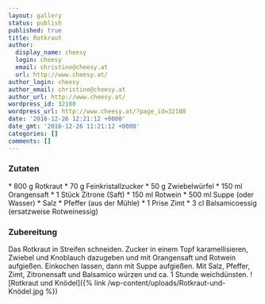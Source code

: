 ```yaml
---
layout: gallery
status: publish
published: true
title: Rotkraut
author:
  display_name: cheesy
  login: cheesy
  email: christine@cheesy.at
  url: http://www.cheesy.at/
author_login: cheesy
author_email: christine@cheesy.at
author_url: http://www.cheesy.at/
wordpress_id: 32108
wordpress_url: http://www.cheesy.at/?page_id=32108
date: '2016-12-26 12:21:12 +0000'
date_gmt: '2016-12-26 11:21:12 +0000'
categories: []
comments: []
---
```

### Zutaten
\* 800 g Rotkraut
\* 70 g Feinkristallzucker
\* 50 g Zwiebelwürfel
\* 150 ml Orangensaft
\* 1 Stück Zitrone (Saft)
\* 150 ml Rotwein
\* 500 ml Suppe (oder Wasser)
\* Salz
\* Pfeffer (aus der Mühle)
\* 1 Prise Zimt
\* 3 cl Balsamicoessig (ersatzweise Rotweinessig)
### Zubereitung
Das Rotkraut in Streifen schneiden. Zucker in einem Topf karamellisieren, Zwiebel und Knoblauch dazugeben und mit Orangensaft und Rotwein aufgießen. Einkochen lassen, dann mit Suppe aufgießen. Mit Salz, Pfeffer, Zimt, Zitronensaft und Balsamico würzen und ca. 1 Stunde weichdünsten.
![Rotkraut und Knödel]({% link /wp-content/uploads/Rotkraut-und-Knödel.jpg %})
